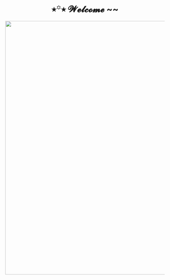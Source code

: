 <div align="center">
  <h1>⭒꙳⭒ 𝓦𝓮𝓵𝓬𝓸𝓶𝓮 ~~ </h1>
  <img width ="800px" src="https://pa1.narvii.com/6862/3ebc972701e1e47e463a89b54f4fc0cde451a0acr1-492-270_hq.gif">
  </div>
